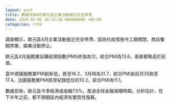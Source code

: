 ```yaml
---
layout: post
title: 數據反映4月歐元區企業活動接近完全停滯
date: 2020-05-06 16:33:20.000000000 +08:00
categories: rthk
---
```


調查顯示，歐元區4月企業活動接近完全停滯，因為抗疫措施令工廠關閉、商店餐館停業、娛樂活動停止。

歐元區4月服務業採購經理指數(PMI)終值為12，綜合PMI為13.6，兩者都略高於前值。

當中德國服務業PMI創新低，跌至16.2，3月時為31.7，綜合PMI由前月35跌至17.4。法國服務業PMI跌至紀錄低位的10.2，綜合PMI為11.1。

數據反映，歐元區今季經濟或收縮7.5%，差過全球金融海嘯時期。分析估計，在下半年之前，都不預期區內經濟有實質性復蘇。

